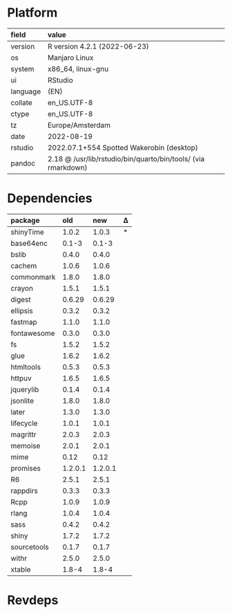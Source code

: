 # Platform

|field    |value                                                         |
|:--------|:-------------------------------------------------------------|
|version  |R version 4.2.1 (2022-06-23)                                  |
|os       |Manjaro Linux                                                 |
|system   |x86_64, linux-gnu                                             |
|ui       |RStudio                                                       |
|language |(EN)                                                          |
|collate  |en_US.UTF-8                                                   |
|ctype    |en_US.UTF-8                                                   |
|tz       |Europe/Amsterdam                                              |
|date     |2022-08-19                                                    |
|rstudio  |2022.07.1+554 Spotted Wakerobin (desktop)                     |
|pandoc   |2.18 @ /usr/lib/rstudio/bin/quarto/bin/tools/ (via rmarkdown) |

# Dependencies

|package     |old     |new     |Δ  |
|:-----------|:-------|:-------|:--|
|shinyTime   |1.0.2   |1.0.3   |*  |
|base64enc   |0.1-3   |0.1-3   |   |
|bslib       |0.4.0   |0.4.0   |   |
|cachem      |1.0.6   |1.0.6   |   |
|commonmark  |1.8.0   |1.8.0   |   |
|crayon      |1.5.1   |1.5.1   |   |
|digest      |0.6.29  |0.6.29  |   |
|ellipsis    |0.3.2   |0.3.2   |   |
|fastmap     |1.1.0   |1.1.0   |   |
|fontawesome |0.3.0   |0.3.0   |   |
|fs          |1.5.2   |1.5.2   |   |
|glue        |1.6.2   |1.6.2   |   |
|htmltools   |0.5.3   |0.5.3   |   |
|httpuv      |1.6.5   |1.6.5   |   |
|jquerylib   |0.1.4   |0.1.4   |   |
|jsonlite    |1.8.0   |1.8.0   |   |
|later       |1.3.0   |1.3.0   |   |
|lifecycle   |1.0.1   |1.0.1   |   |
|magrittr    |2.0.3   |2.0.3   |   |
|memoise     |2.0.1   |2.0.1   |   |
|mime        |0.12    |0.12    |   |
|promises    |1.2.0.1 |1.2.0.1 |   |
|R6          |2.5.1   |2.5.1   |   |
|rappdirs    |0.3.3   |0.3.3   |   |
|Rcpp        |1.0.9   |1.0.9   |   |
|rlang       |1.0.4   |1.0.4   |   |
|sass        |0.4.2   |0.4.2   |   |
|shiny       |1.7.2   |1.7.2   |   |
|sourcetools |0.1.7   |0.1.7   |   |
|withr       |2.5.0   |2.5.0   |   |
|xtable      |1.8-4   |1.8-4   |   |

# Revdeps

